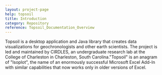 ```yaml
---
layout: project-page
help: topsoil
title: Introduction
category: Repository
reference: Topsoil_Documentation_Overview
---
```


Topsoil is a desktop application and Java library that creates data visualizations for geochronologists and other earth scientists. The project is led and maintained by CIRDLES, an undergraduate research lab at the College of Charleston in Charleston, South Carolina."Topsoil" is an anagram of "Isoplot", the name of an enormously successful Microsoft Excel Add-In with similar capabilities that now works only in older versions of Excel.